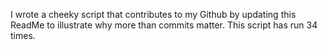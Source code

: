 I wrote a cheeky script that contributes to my Github by updating this ReadMe to illustrate why more than commits matter. This script has run 34 times.